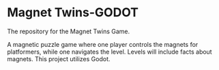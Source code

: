 # Magnet Twins-GODOT
 The repository for the Magnet Twins Game. 

A magnetic puzzle game where one player controls the magnets for platformers, while one navigates the level. Levels will include facts about magnets. 
 This project utilizes Godot.
